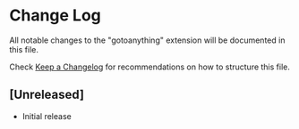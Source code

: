 # Change Log

All notable changes to the "gotoanything" extension will be documented in this file.

Check [Keep a Changelog](http://keepachangelog.com/) for recommendations on how to structure this file.

## [Unreleased]

- Initial release